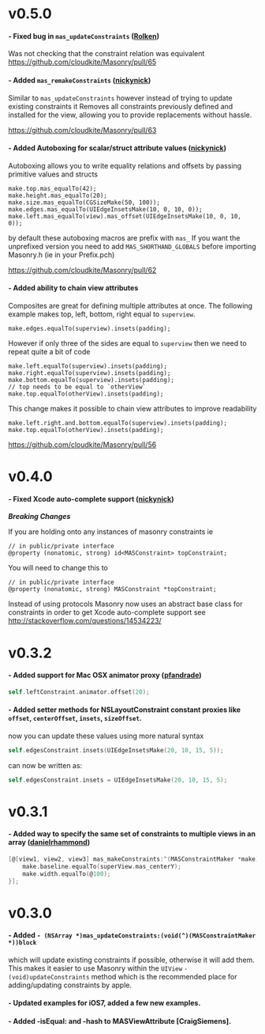 v0.5.0
======

#### - Fixed bug in `mas_updateConstraints` ([Rolken](https://github.com/Rolken))

Was not checking that the constraint relation was equivalent
https://github.com/cloudkite/Masonry/pull/65

#### - Added `mas_remakeConstraints` ([nickynick](https://github.com/nickynick))

Similar to `mas_updateConstraints` however instead of trying to update existing constraints it Removes all constraints previously defined and installed for the view, allowing you to provide replacements without hassle.

https://github.com/cloudkite/Masonry/pull/63

#### - Added Autoboxing for scalar/struct attribute values ([nickynick](https://github.com/nickynick))

Autoboxing allows you to write equality relations and offsets by passing primitive values and structs
```obj-c
make.top.mas_equalTo(42);
make.height.mas_equalTo(20);
make.size.mas_equalTo(CGSizeMake(50, 100));
make.edges.mas_equalTo(UIEdgeInsetsMake(10, 0, 10, 0));
make.left.mas_equalTo(view).mas_offset(UIEdgeInsetsMake(10, 0, 10, 0));
```
by default these autoboxing macros are prefix with `mas_`
If you want the unprefixed version you need to add `MAS_SHORTHAND_GLOBALS` before importing Masonry.h (ie in your Prefix.pch)

https://github.com/cloudkite/Masonry/pull/62

#### - Added ability to chain view attributes

Composites are great for defining multiple attributes at once. The following example makes top, left, bottom, right equal to `superview`.

```obj-c
make.edges.equalTo(superview).insets(padding);
```

However if only three of the sides are equal to `superview` then we need to repeat quite a bit of code
```obj-c
make.left.equalTo(superview).insets(padding);
make.right.equalTo(superview).insets(padding);
make.bottom.equalTo(superview).insets(padding);
// top needs to be equal to `otherView`
make.top.equalTo(otherView).insets(padding);
```

This change makes it possible to chain view attributes to improve readability
```obj-c
make.left.right.and.bottom.equalTo(superview).insets(padding);
make.top.equalTo(otherView).insets(padding);
```

https://github.com/cloudkite/Masonry/pull/56

v0.4.0
=======

#### - Fixed Xcode auto-complete support ([nickynick](https://github.com/nickynick))

***Breaking Changes***

If you are holding onto any instances of masonry constraints ie
```obj-c
// in public/private interface
@property (nonatomic, strong) id<MASConstraint> topConstraint;
```

You will need to change this to
```obj-c
// in public/private interface
@property (nonatomic, strong) MASConstraint *topConstraint;
```

Instead of using protocols Masonry now uses an abstract base class for constraints in order to get Xcode auto-complete support see http://stackoverflow.com/questions/14534223/

v0.3.2
=======

#### - Added support for Mac OSX animator proxy ([pfandrade](https://github.com/pfandrade))

```objective-c
self.leftConstraint.animator.offset(20);
```

#### - Added setter methods for NSLayoutConstraint constant proxies like `offset`, `centerOffset`, `insets`, `sizeOffset`.
now you can update these values using more natural syntax

```objective-c
self.edgesConstraint.insets(UIEdgeInsetsMake(20, 10, 15, 5));
```

can now be written as:

```objective-c
self.edgesConstraint.insets = UIEdgeInsetsMake(20, 10, 15, 5);
```


v0.3.1
=======

#### - Added way to specify the same set of constraints to multiple views in an array ([danielrhammond](https://github.com/danielrhammond))

```objective-c
[@[view1, view2, view3] mas_makeConstraints:^(MASConstraintMaker *make) {
    make.baseline.equalTo(superView.mas_centerY);
    make.width.equalTo(@100);
}];
```

v0.3.0
=======

#### - Added `- (NSArray *)mas_updateConstraints:(void(^)(MASConstraintMaker *))block`
which will update existing constraints if possible, otherwise it will add them.  This makes it easier to use Masonry within the `UIView` `- (void)updateConstraints` method which is the recommended place for adding/updating constraints by apple.
#### - Updated examples for iOS7, added a few new examples.
#### - Added -isEqual: and -hash to MASViewAttribute [CraigSiemens].
